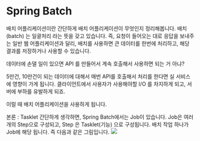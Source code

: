 # Spring Batch

배치 어플리케이션이란
간단하게 배치 어플리케이션이 무엇인지 정리해봅니다. 배치(batch) 는 일괄처리 라는 뜻을 갖고 있습니다. 즉, 요청이 들어오는 대로 응답을 보내주는 일반 웹 어플리케이션과 달리, 배치를 사용하면 큰 데이터를 한번에 처리하고, 해당 결과를 저장하거나 사용할 수 있습니다.

데이터에 손댈 일이 있으면 API 를 만들어서 계속 호출해서 사용하면 되는 거 아냐?

5만건, 10만건이 되는 데이터에 대해서 매번 API를 호출해서 처리를 한다면 실 서비스에 영향이 가게 됩니다. 클라이언트에서 사용자가 사용해야할 I/O 를 차지하게 되고, 서버에 부하를 유발하게 되죠.

이럴 때 배치 어플리케이션을 사용하게 됩니다.

본론 : Tasklet
간단하게 생각하면, Spring Batch에서는 Job이 있습니다. Job은 여러개의 Step으로 구성되고, Step 은 Tasklet(기능) 으로 구성됩니다. 배치 작업 하나가 Job에 해당 됩니다. 즉 다음과 같은 그림입니다.
<img src="https://github.com/dhcho/document/blob/main/images/springbatch%231.png"/>
